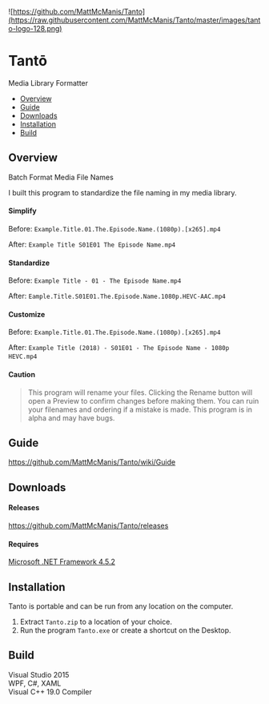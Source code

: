 ![https://github.com/MattMcManis/Tanto](https://raw.githubusercontent.com/MattMcManis/Tanto/master/images/tanto-logo-128.png)

# Tantō

Media Library Formatter

* [Overview](#overview)
* [Guide](https://github.com/MattMcManis/Tanto/wiki/Guide)
* [Downloads](#downloads)
* [Installation](#installation)
* [Build](#build)

## Overview

Batch Format Media File Names

I built this program to standardize the file naming in my media library.

#### Simplify

Before: `Example.Title.01.The.Episode.Name.(1080p).[x265].mp4`

After: `Example Title S01E01 The Episode Name.mp4`

#### Standardize

Before: `Example Title - 01 - The Episode Name.mp4`

After: `Eample.Title.S01E01.The.Episode.Name.1080p.HEVC-AAC.mp4`

#### Customize

Before: `Example.Title.01.The.Episode.Name.(1080p).[x265].mp4`

After: `Example Title (2018) - S01E01 - The Episode Name - 1080p HEVC.mp4`

#### Caution

>This program will rename your files. Clicking the Rename button will open a Preview to confirm changes before making them. You can ruin your filenames and ordering if a mistake is made. This program is in alpha and may have bugs.

## Guide

https://github.com/MattMcManis/Tanto/wiki/Guide


## Downloads
#### Releases
https://github.com/MattMcManis/Tanto/releases

#### Requires
[Microsoft .NET Framework 4.5.2](https://www.microsoft.com/net/download/dotnet-framework-runtime/net452)


## Installation
Tanto is portable and can be run from any location on the computer.

1. Extract `Tanto.zip` to a location of your choice.
2. Run the program `Tanto.exe` or create a shortcut on the Desktop.


## Build
Visual Studio 2015  
WPF, C#, XAML  
Visual C++ 19.0 Compiler